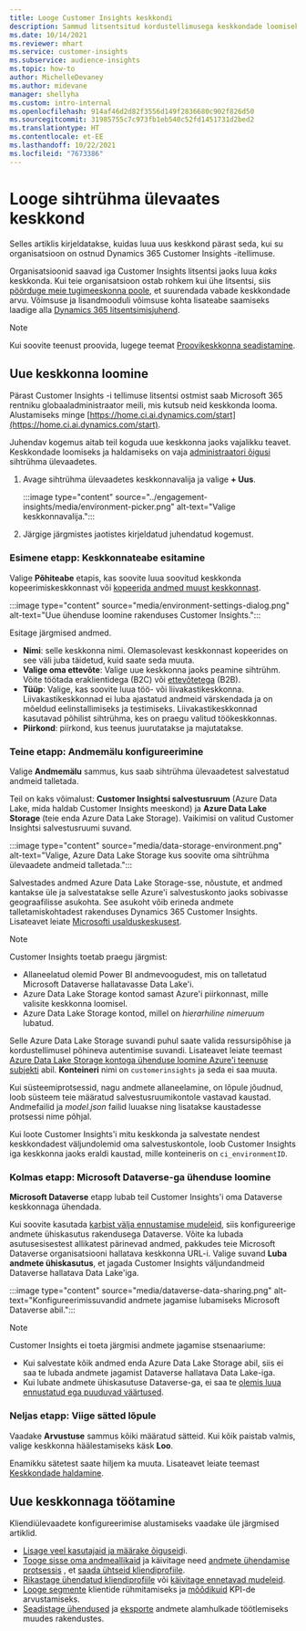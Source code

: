 ```yaml
---
title: Looge Customer Insights keskkondi
description: Sammud litsentsitud kordustellimusega keskkondade loomiseks Dynamics 365 Customer Insights jaoks.
ms.date: 10/14/2021
ms.reviewer: mhart
ms.service: customer-insights
ms.subservice: audience-insights
ms.topic: how-to
author: MichelleDevaney
ms.author: midevane
manager: shellyha
ms.custom: intro-internal
ms.openlocfilehash: 914af46d2d82f3556d149f2836680c902f826d50
ms.sourcegitcommit: 31985755c7c973fb1eb540c52fd1451731d2bed2
ms.translationtype: HT
ms.contentlocale: et-EE
ms.lasthandoff: 10/22/2021
ms.locfileid: "7673386"
---
```

# <a name="create-an-environment-in-audience-insights"></a>Looge sihtrühma ülevaates keskkond

Selles artiklis kirjeldatakse, kuidas luua uus keskkond pärast seda, kui su organisatsioon on ostnud Dynamics 365 Customer Insights -itellimuse. 

Organisatsioonid saavad iga Customer Insights litsentsi jaoks luua *kaks* keskkonda. Kui teie organisatsioon ostab rohkem kui ühe litsentsi, siis [pöörduge meie tugimeeskonna poole](https://go.microsoft.com/fwlink/?linkid=2079641), et suurendada vabade keskkondade arvu. Võimsuse ja lisandmooduli võimsuse kohta lisateabe saamiseks laadige alla [Dynamics 365 litsentsimisjuhend](https://go.microsoft.com/fwlink/?LinkId=866544).

> [!NOTE]
> Kui soovite teenust proovida, lugege teemat [Proovikeskkonna seadistamine](../trial-signup.md).

## <a name="create-a-new-environment"></a>Uue keskkonna loomine

Pärast Customer Insights -i tellimuse litsentsi ostmist saab Microsoft 365 rentniku globaaladministraator meili, mis kutsub neid keskkonda looma. Alustamiseks minge [https://home.ci.ai.dynamics.com/start](https://home.ci.ai.dynamics.com/start). 

Juhendav kogemus aitab teil koguda uue keskkonna jaoks vajalikku teavet. Keskkondade loomiseks ja haldamiseks on vaja [administraatori õigusi](permissions.md) sihtrühma ülevaadetes.

1. Avage sihtrühma ülevaadetes keskkonnavalija ja valige **+ Uus**.
  
   :::image type="content" source="../engagement-insights/media/environment-picker.png" alt-text="Valige keskkonnavalija.":::

1. Järgige järgmistes jaotistes kirjeldatud juhendatud kogemust.

### <a name="step-1-provide-environment-information"></a>Esimene etapp: Keskkonnateabe esitamine

Valige **Põhiteabe** etapis, kas soovite luua soovitud keskkonda kopeerimiskeskkonnast või [kopeerida andmed muust keskkonnast](manage-environments.md#copy-the-environment-configuration).

   :::image type="content" source="media/environment-settings-dialog.png" alt-text="Uue ühenduse loomine rakenduses Customer Insights.":::

Esitage järgmised andmed.
   - **Nimi**: selle keskkonna nimi. Olemasolevast keskkonnast kopeerides on see väli juba täidetud, kuid saate seda muuta.
   - **Valige oma ettevõte**: Valige uue keskkonna jaoks peamine sihtrühm. Võite töötada eraklientidega (B2C) või [ ettevõtetega](work-with-business-accounts.md) (B2B).
   - **Tüüp**: Valige, kas soovite luua töö- või liivakastikeskkonna. Liivakastikeskkonnad ei luba ajastatud andmeid värskendada ja on mõeldud eelinstallimiseks ja testimiseks. Liivakastikeskkonnad kasutavad põhilist sihtrühma, kes on praegu valitud töökeskkonnas.
   - **Piirkond**: piirkond, kus teenus juurutatakse ja majutatakse.

### <a name="step-2-configure-data-storage"></a>Teine etapp: Andmemälu konfigureerimine

Valige **Andmemälu** sammus, kus saab sihtrühma ülevaadetest salvestatud andmeid talletada.

Teil on kaks võimalust: **Customer Insightsi salvestusruum** (Azure Data Lake, mida haldab Customer Insights meeskond) ja **Azure Data Lake Storage** (teie enda Azure Data Lake Storage). Vaikimisi on valitud Customer Insightsi salvestusruumi suvand.

:::image type="content" source="media/data-storage-environment.png" alt-text="Valige, Azure Data Lake Storage kus soovite oma sihtrühma ülevaadete andmeid talletada.":::

Salvestades andmed Azure Data Lake Storage-sse, nõustute, et andmed kantakse üle ja salvestatakse selle Azure'i salvestuskonto jaoks sobivasse geograafilisse asukohta. See asukoht võib erineda andmete talletamiskohtadest rakenduses Dynamics 365 Customer Insights. Lisateavet leiate [Microsofti usalduskeskusest](https://www.microsoft.com/trust-center).

> [!NOTE]
> Customer Insights toetab praegu järgmist:
> - Allaneelatud olemid Power BI andmevoogudest, mis on talletatud Microsoft Dataverse hallatavasse Data Lake'i.  
> - Azure Data Lake Storage kontod samast Azure'i piirkonnast, mille valisite keskkonna loomisel.
> - Azure Data Lake Storage kontod, millel on *hierarhiline nimeruum* lubatud.

Selle Azure Data Lake Storage suvandi puhul saate valida ressursipõhise ja kordustellimusel põhineva autentimise suvandi. Lisateavet leiate teemast [Azure Data Lake Storage kontoga ühenduse loomine Azure'i teenuse subjekti](connect-service-principal.md) abil. **Konteineri** nimi on `customerinsights` ja seda ei saa muuta.

Kui süsteemiprotsessid, nagu andmete allaneelamine, on lõpule jõudnud, loob süsteem teie määratud salvestusruumikontole vastavad kaustad. Andmefailid ja *model.json* failid luuakse ning lisatakse kaustadesse protsessi nime põhjal.

Kui loote Customer Insights'i mitu keskkonda ja salvestate nendest keskkondadest väljundolemid oma salvestuskontole, loob Customer Insights iga keskkonna jaoks eraldi kaustad, mille konteineris on `ci_environmentID`.

### <a name="step-3-connect-to-microsoft-dataverse"></a>Kolmas etapp: Microsoft Dataverse-ga ühenduse loomine
   
**Microsoft Dataverse** etapp lubab teil Customer Insights'i oma Dataverse keskkonnaga ühendada.

Kui soovite kasutada [karbist välja ennustamise mudeleid](predictions-overview.md#out-of-box-models), siis konfigureerige andmete ühiskasutus rakendusega Dataverse. Võite ka lubada asutusesisestest allikatest pärinevad andmed, pakkudes teie Microsoft Dataverse organisatsiooni hallatava keskkonna URL-i. Valige suvand **Luba andmete ühiskasutus**, et jagada Customer Insights väljundandmeid Dataverse hallatava Data Lake'iga.

:::image type="content" source="media/dataverse-data-sharing.png" alt-text="Konfigureerimissuvandid andmete jagamise lubamiseks Microsoft Dataverse abil.":::

> [!NOTE]
> Customer Insights ei toeta järgmisi andmete jagamise stsenaariume:
> - Kui salvestate kõik andmed enda Azure Data Lake Storage abil, siis ei saa te lubada andmete jagamist Dataverse hallatava Data Lake-iga.
> - Kui lubate andmete ühiskasutuse Dataverse-ga, ei saa te [olemis luua ennustatud ega puuduvad väärtused](predictions.md).

### <a name="step-4-finalize-the-settings"></a>Neljas etapp: Viige sätted lõpule

Vaadake **Arvustuse** sammus kõiki määratud sätteid. Kui kõik paistab valmis, valige keskkonna häälestamiseks käsk **Loo**. 

Enamikku sätetest saate hiljem ka muuta. Lisateavet leiate teemast [Keskkondade haldamine](manage-environments.md).

## <a name="work-with-your-new-environment"></a>Uue keskkonnaga töötamine

Kliendiülevaadete konfigureerimise alustamiseks vaadake üle järgmised artiklid. 

- [Lisage veel kasutajaid ja määrake õiguseid](permissions.md)i.
- [Tooge sisse oma andmeallikaid](data-sources.md) ja käivitage need [andmete ühendamise protsessis](data-unification.md) , et [saada ühtseid kliendiprofiile](customer-profiles.md).
- [Rikastage ühendatud kliendiprofiile](enrichment-hub.md) või [käivitage ennetavad mudeleid](predictions-overview.md).
- [Looge segmente](segments.md) klientide rühmitamiseks ja [mõõdikuid](measures.md) KPI-de arvustamiseks.
- [Seadistage ühendused](connections.md) ja [eksporte](export-destinations.md) andmete alamhulkade töötlemiseks muudes rakendustes.
